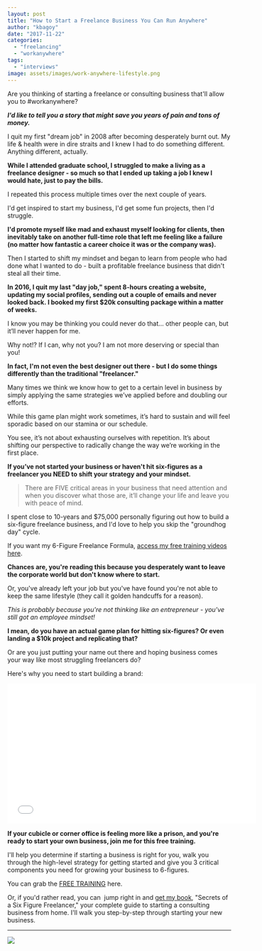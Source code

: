 ```yaml
---
layout: post
title: "How to Start a Freelance Business You Can Run Anywhere"
author: "kbagoy"
date: "2017-11-22"
categories: 
  - "freelancing"
  - "workanywhere"
tags: 
  - "interviews"
image: assets/images/work-anywhere-lifestyle.png
---
```


Are you thinking of starting a freelance or consulting business that'll allow you to #workanywhere?

**_I'd like to tell you a story that might save you years of pain and tons of money._**

I quit my first "dream job" in 2008 after becoming desperately burnt out. My life & health were in dire straits and I knew I had to do something different. Anything different, actually.

**While I attended graduate school, I struggled to make a living as a freelance designer - so much so that I ended up taking a job I knew I would hate, just to pay the bills.**

I repeated this process multiple times over the next couple of years.

I'd get inspired to start my business, I'd get some fun projects, then I'd struggle.

**I'd promote myself like mad and exhaust myself looking for clients, then inevitably take on another full-time role that left me feeling like a failure (no matter how fantastic a career choice it was or the company was).**

Then I started to shift my mindset and began to learn from people who had done what I wanted to do - built a profitable freelance business that didn't steal all their time.

**In 2016, I quit my last "day job," spent 8-hours creating a website, updating my social profiles, sending out a couple of emails and never looked back. I booked my first $20k consulting package within a matter of weeks.**

I know you may be thinking you could never do that... other people can, but it’ll never happen for me.

Why not!? If I can, why not you? I am not more deserving or special than you!

**In fact, I'm not even the best designer out there - but I do some things differently than the traditional "freelancer."**

Many times we think we know how to get to a certain level in business by simply applying the same strategies we’ve applied before and doubling our efforts.

While this game plan might work sometimes, it’s hard to sustain and will feel sporadic based on our stamina or our schedule.

You see, it’s not about exhausting ourselves with repetition. It’s about shifting our perspective to radically change the way we’re working in the first place.

**If you’ve not started your business or haven't hit six-figures as a freelancer you NEED to shift your strategy and your mindset.**

> There are FIVE critical areas in your business that need attention and when you discover what those are, it’ll change your life and leave you with peace of mind.

I spent close to 10-years and $75,000 personally figuring out how to build a six-figure freelance business, and I'd love to help you skip the "groundhog day" cycle.

If you want my 6-Figure Freelance Formula, [access my free training videos here](https://katebagoy.com/the-six-figure-formula).

**Chances are, you're reading this because you desperately want to leave the corporate world but don't know where to start.**

Or, you've already left your job but you've have found you're not able to keep the same lifestyle (they call it golden handcuffs for a reason).

_This is probably because you're not thinking like an entrepreneur - you've still got an employee mindset!_

**I mean, do you have an actual game plan for hitting six-figures? Or even landing a $10k project and replicating that?**

Or are you just putting your name out there and hoping business comes your way like most struggling freelancers do?

Here's why you need to start building a brand:

<iframe src="//www.youtube.com/embed/iKvYkoua0n4" width="560" height="315" frameborder="0" allowfullscreen="allowfullscreen"></iframe>

**If your cubicle or corner office is feeling more like a prison, and you're ready to start your own business, join me for this free training.**

I'll help you determine if starting a business is right for you, walk you through the high-level strategy for getting started and give you 3 critical components you need for growing your business to 6-figures.

You can grab the [FREE TRAINING](https://katebagoy.com/the-six-figure-formula) here.

Or, if you'd rather read, you can  jump right in and [get my book](https://go.katebagoy.com/ebook), "Secrets of a Six Figure Freelancer," your complete guide to starting a consulting business from home. I'll walk you step-by-step through starting your new business.

* * *

![](images/281536-Pinterest-Graphic-735x1102px-3-683x1024.jpg)
